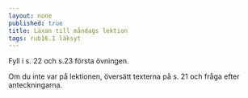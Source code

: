 ```yaml
---
layout: none
published: true
title: Läxan till måndags lektion
tags: rub16.1 läksyt
---
```

Fyll i s. 22 och s.23 första övningen.

Om du inte var på lektionen, översätt texterna på s. 21 och fråga efter anteckningarna.
